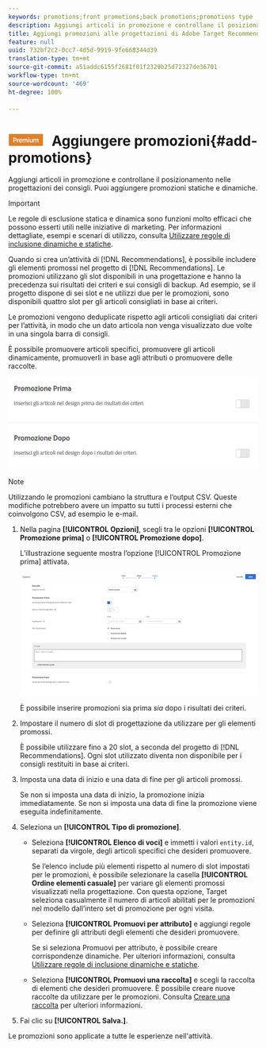 ```yaml
---
keywords: promotions;front promotions;back promotions;promotions type
description: Aggiungi articoli in promozione e controllane il posizionamento nelle progettazioni di Adobe Target Recommendations. Puoi aggiungere promozioni statiche e dinamiche.
title: Aggiungi promozioni alle progettazioni di Adobe Target Recommendations.
feature: null
uuid: 732bf2c2-0cc7-4d5d-9919-9fe668344d39
translation-type: tm+mt
source-git-commit: a51addc6155f2681f01f2329b25d72327de36701
workflow-type: tm+mt
source-wordcount: '469'
ht-degree: 100%

---
```



# ![PREMIUM](/help/assets/premium.png) Aggiungere promozioni{#add-promotions}

Aggiungi articoli in promozione e controllane il posizionamento nelle progettazioni dei consigli. Puoi aggiungere promozioni statiche e dinamiche.

>[!IMPORTANT]
>
>Le regole di esclusione statica e dinamica sono funzioni molto efficaci che possono esserti utili nelle iniziative di marketing. Per informazioni dettagliate, esempi e scenari di utilizzo, consulta [Utilizzare regole di inclusione dinamiche e statiche](../../c-recommendations/c-algorithms/use-dynamic-and-static-inclusion-rules.md#concept_4CB5C0FA705D4E449BD0B37B3D987F9F).

Quando si crea un’attività di [!DNL Recommendations], è possibile includere gli elementi promossi nel progetto di [!DNL Recommendations]. Le promozioni utilizzano gli slot disponibili in una progettazione e hanno la precedenza sui risultati dei criteri e sui consigli di backup. Ad esempio, se il progetto dispone di sei slot e ne utilizzi due per le promozioni, sono disponibili quattro slot per gli articoli consigliati in base ai criteri.

Le promozioni vengono deduplicate rispetto agli articoli consigliati dai criteri per l’attività, in modo che un dato articola non venga visualizzato due volte in una singola barra di consigli.

È possibile promuovere articoli specifici, promuovere gli articoli dinamicamente, promuoverli in base agli attributi o promuovere delle raccolte.

![](assets/add_promotion_toggles.png)

>[!NOTE]
>
>Utilizzando le promozioni cambiano la struttura e l’output CSV. Queste modifiche potrebbero avere un impatto su tutti i processi esterni che coinvolgono CSV, ad esempio le e-mail.

1. Nella pagina **[!UICONTROL Opzioni]**, scegli tra le opzioni **[!UICONTROL Promozione prima]** o **[!UICONTROL Promozione dopo]**.

   L’illustrazione seguente mostra l’opzione [!UICONTROL Promozione prima] attivata.

   ![Selezionare l’opzione Promozione prima](/help/c-recommendations/t-create-recs-activity/assets/add_promotion_front.png)

   È possibile inserire promozioni sia prima *sia* dopo i risultati dei criteri.
1. Impostare il numero di slot di progettazione da utilizzare per gli elementi promossi.

   È possibile utilizzare fino a 20 slot, a seconda del progetto di [!DNL Recommendations]. Ogni slot utilizzato diventa non disponibile per i consigli restituiti in base ai criteri.

1. Imposta una data di inizio e una data di fine per gli articoli promossi.

   Se non si imposta una data di inizio, la promozione inizia immediatamente. Se non si imposta una data di fine la promozione viene eseguita indefinitamente.

1. Seleziona un **[!UICONTROL Tipo di promozione]**.

   * Seleziona **[!UICONTROL Elenco di voci]** e immetti i valori `entity.id`, separati da virgole, degli articoli specifici che desideri promuovere.

      Se l’elenco include più elementi rispetto al numero di slot impostati per le promozioni, è possibile selezionare la casella **[!UICONTROL Ordine elementi casuale]** per variare gli elementi promossi visualizzati nella progettazione. Con questa opzione, Target seleziona casualmente il numero di articoli abilitati per le promozioni nel modello dall’intero set di promozione per ogni visita.

   * Seleziona **[!UICONTROL Promuovi per attributo]** e aggiungi regole per definire gli attributi degli elementi che desideri promuovere.

      Se si seleziona Promuovi per attributo, è possibile creare corrispondenze dinamiche. Per ulteriori informazioni, consulta [Utilizzare regole di inclusione dinamiche e statiche](../../c-recommendations/c-algorithms/use-dynamic-and-static-inclusion-rules.md#concept_4CB5C0FA705D4E449BD0B37B3D987F9F).

   * Seleziona **[!UICONTROL Promuovi una raccolta]** e scegli la raccolta di elementi che desideri promuovere. È possibile creare nuove raccolte da utilizzare per le promozioni. Consulta [Creare una raccolta](../../c-recommendations/c-products/collections.md#task_1256DFF6842141FCAADD9E1428EF7F08) per ulteriori informazioni.

1. Fai clic su **[!UICONTROL Salva.]**.

Le promozioni sono applicate a tutte le esperienze nell&#39;attività.
